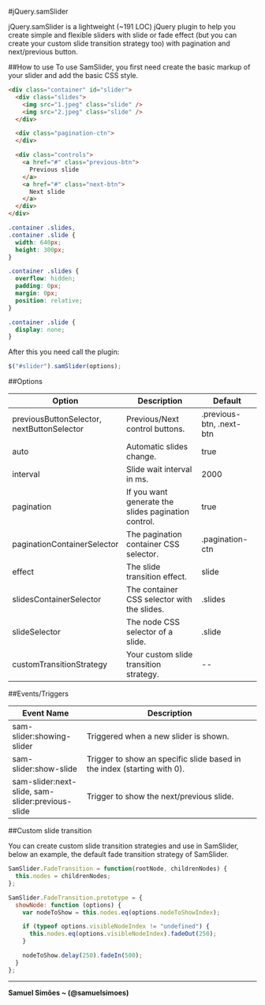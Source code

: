 #jQuery.samSlider

jQuery.samSlider is a lightweight (~191 LOC) jQuery plugin to help you create simple and flexible sliders with slide or fade effect (but you can create your custom slide transition strategy too) with pagination and next/previous button.

##How to use
To use SamSlider, you first need create the basic markup of your slider and add the basic CSS style.

```html
<div class="container" id="slider">
  <div class="slides">
    <img src="1.jpeg" class="slide" />
    <img src="2.jpeg" class="slide" />
  </div>

  <div class="pagination-ctn">
  </div>

  <div class="controls">
    <a href="#" class="previous-btn">
      Previous slide
    </a>
    <a href="#" class="next-btn">
      Next slide
    </a>
  </div>
</div>
```

```css
.container .slides,
.container .slide {
  width: 640px;
  height: 300px;
}

.container .slides {
  overflow: hidden;
  padding: 0px;
  margin: 0px;
  position: relative;
}

.container .slide {
  display: none;
}
```

After this you need call the plugin:

```javascript
$("#slider").samSlider(options);
```

##Options
<table width="100%">
    <thead>
        <tr>
            <th width="30%">Option</th>
            <th>Description</th>
            <th>Default</th>
        </tr>
    </thead>
    <tbody>
        <tr>
            <td>previousButtonSelector, nextButtonSelector</td>
            <td>Previous/Next control buttons.</td>
            <td>.previous-btn, .next-btn</td>
        </tr>
        <tr>
            <td>auto</td>
            <td>Automatic slides change.</td>
            <td>true</td>
        </tr>
        <tr>
            <td>interval</td>
            <td>Slide wait interval in ms.</td>
            <td>2000</td>
        </tr>
        <tr>
            <td>pagination</td>
            <td>If you want generate the slides pagination control.</td>
            <td>true</td>
        </tr>
        <tr>
            <td>paginationContainerSelector</td>
            <td>The pagination container CSS selector.</td>
            <td>.pagination-ctn</td>
        </tr>
        <tr>
            <td>effect</td>
            <td>The slide transition effect.</td>
            <td>slide</td>
        </tr>
        <tr>
            <td>slidesContainerSelector</td>
            <td>The container CSS selector with the slides.</td>
            <td>.slides</td>
        </tr>
        <tr>
            <td>slideSelector</td>
            <td>The node CSS selector of a slide.</td>
            <td>.slide</td>
        </tr>
        <tr>
            <td>customTransitionStrategy</td>
            <td>Your custom slide transition strategy.</td>
            <td>--</td>
        </tr>
    </tbody>
</table>

##Events/Triggers
<table width="100%">
    <thead>
        <tr>
            <th width="30%">Event Name</th>
            <th>Description</th>
        </tr>
    </thead>
    <tbody>
        <tr>
            <td>
              sam-slider:showing-slider
            </td>
            <td>
              Triggered when a new slider is shown.
            </td>
        </tr>
        <tr>
            <td>
              sam-slider:show-slide
            </td>
            <td>
              Trigger to show an specific slide based in the index (starting with 0).
            </td>
        </tr>
        <tr>
            <td>
              sam-slider:next-slide,
              sam-slider:previous-slide
            </td>
            <td>
              Trigger to show the next/previous slide.
            </td>
        </tr>
    </tbody>
</table>

##Custom slide transition

You can create custom slide transition strategies and use in SamSlider, below an example, the default fade transition strategy of SamSlider.

```javascript
SamSlider.FadeTransition = function(rootNode, childrenNodes) {
  this.nodes = childrenNodes;
};

SamSlider.FadeTransition.prototype = {
  showNode: function (options) {
    var nodeToShow = this.nodes.eq(options.nodeToShowIndex);

    if (typeof options.visibleNodeIndex != "undefined") {
      this.nodes.eq(options.visibleNodeIndex).fadeOut(250);
    }

    nodeToShow.delay(250).fadeIn(500);
  }
};
```

-----------------------------------------
**Samuel Simões ~ (@samuelsimoes)**
